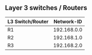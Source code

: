 ## Layer 3 switches / Routers

| L3 Switch/Router | Network-ID  |
|------------------|-------------|
| R1               | 192.168.0.0 |
| R2               | 192.168.1.0 |
| R3               | 192.168.2.0 |
